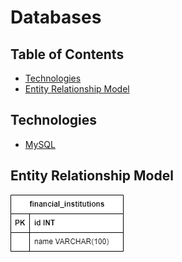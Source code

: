 # Databases

## Table of Contents
<!--ts-->
   * [Technologies](#technology)
   * [Entity Relationship Model](#entity-relationship-model)
<!--te-->   

## Technologies
* [MySQL](https://www.mysql.com/)

## Entity Relationship Model
<img src="./images/er_financial_institutions.png" />